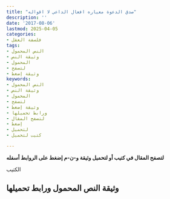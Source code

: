 ```yaml
---
title: "صدق الدعوة معياره افعال الداعي لا اقواله"
description: ''
date: '2017-08-06'
lastmod: 2025-04-05
categories:
- فلسفة العقل
tags:
- النص المحمول
- وثيقة النص
- المحمول
- لتصفح
- وثيقة إضغط
keywords:
- النص المحمول
- وثيقة النص
- المحمول
- لتصفح
- وثيقة إضغط
- ورابط تحميلها
- لتصفح المقال
- إضغط
- لتحميل
- كتيب لتحميل

---
```

**لتصفح المقال في كتيب أو لتحميل وثيقة و-ن-م إضغط على الروابط أسفله**

الكتيب

## وثيقة النص المحمول ورابط تحميلها

###
